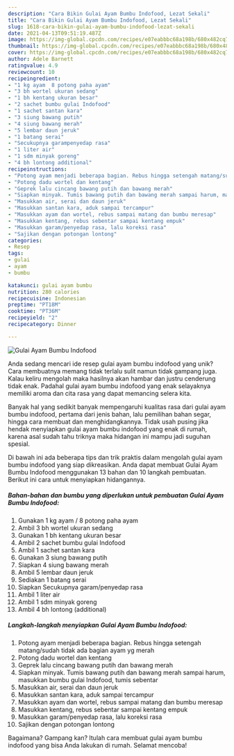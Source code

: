 ```yaml
---
description: "Cara Bikin Gulai Ayam Bumbu Indofood, Lezat Sekali"
title: "Cara Bikin Gulai Ayam Bumbu Indofood, Lezat Sekali"
slug: 1618-cara-bikin-gulai-ayam-bumbu-indofood-lezat-sekali
date: 2021-04-13T09:51:19.487Z
image: https://img-global.cpcdn.com/recipes/e07eabbbc68a198b/680x482cq70/gulai-ayam-bumbu-indofood-foto-resep-utama.jpg
thumbnail: https://img-global.cpcdn.com/recipes/e07eabbbc68a198b/680x482cq70/gulai-ayam-bumbu-indofood-foto-resep-utama.jpg
cover: https://img-global.cpcdn.com/recipes/e07eabbbc68a198b/680x482cq70/gulai-ayam-bumbu-indofood-foto-resep-utama.jpg
author: Adele Barnett
ratingvalue: 4.9
reviewcount: 10
recipeingredient:
- "1 kg ayam  8 potong paha ayam"
- "3 bh wortel ukuran sedang"
- "1 bh kentang ukuran besar"
- "2 sachet bumbu gulai Indofood"
- "1 sachet santan kara"
- "3 siung bawang putih"
- "4 siung bawang merah"
- "5 lembar daun jeruk"
- "1 batang serai"
- "Secukupnya garampenyedap rasa"
- "1 liter air"
- "1 sdm minyak goreng"
- "4 bh lontong additional"
recipeinstructions:
- "Potong ayam menjadi beberapa bagian. Rebus hingga setengah matang/sudah tidak ada bagian ayam yg merah"
- "Potong dadu wortel dan kentang"
- "Geprek lalu cincang bawang putih dan bawang merah"
- "Siapkan minyak. Tumis bawang putih dan bawang merah sampai harum, masukkan bumbu gulai Indofood, tumis sebentar"
- "Masukkan air, serai dan daun jeruk"
- "Masukkan santan kara, aduk sampai tercampur"
- "Masukkan ayam dan wortel, rebus sampai matang dan bumbu meresap"
- "Masukkan kentang, rebus sebentar sampai kentang empuk"
- "Masukkan garam/penyedap rasa, lalu koreksi rasa"
- "Sajikan dengan potongan lontong"
categories:
- Resep
tags:
- gulai
- ayam
- bumbu

katakunci: gulai ayam bumbu 
nutrition: 280 calories
recipecuisine: Indonesian
preptime: "PT18M"
cooktime: "PT36M"
recipeyield: "2"
recipecategory: Dinner

---
```



![Gulai Ayam Bumbu Indofood](https://img-global.cpcdn.com/recipes/e07eabbbc68a198b/680x482cq70/gulai-ayam-bumbu-indofood-foto-resep-utama.jpg)

Anda sedang mencari ide resep gulai ayam bumbu indofood yang unik? Cara membuatnya memang tidak terlalu sulit namun tidak gampang juga. Kalau keliru mengolah maka hasilnya akan hambar dan justru cenderung tidak enak. Padahal gulai ayam bumbu indofood yang enak selayaknya memiliki aroma dan cita rasa yang dapat memancing selera kita.

Banyak hal yang sedikit banyak mempengaruhi kualitas rasa dari gulai ayam bumbu indofood, pertama dari jenis bahan, lalu pemilihan bahan segar, hingga cara membuat dan menghidangkannya. Tidak usah pusing jika hendak menyiapkan gulai ayam bumbu indofood yang enak di rumah, karena asal sudah tahu triknya maka hidangan ini mampu jadi suguhan spesial.




Di bawah ini ada beberapa tips dan trik praktis dalam mengolah gulai ayam bumbu indofood yang siap dikreasikan. Anda dapat membuat Gulai Ayam Bumbu Indofood menggunakan 13 bahan dan 10 langkah pembuatan. Berikut ini cara untuk menyiapkan hidangannya.

<!--inarticleads1-->

##### Bahan-bahan dan bumbu yang diperlukan untuk pembuatan Gulai Ayam Bumbu Indofood:

1. Gunakan 1 kg ayam / 8 potong paha ayam
1. Ambil 3 bh wortel ukuran sedang
1. Gunakan 1 bh kentang ukuran besar
1. Ambil 2 sachet bumbu gulai Indofood
1. Ambil 1 sachet santan kara
1. Gunakan 3 siung bawang putih
1. Siapkan 4 siung bawang merah
1. Ambil 5 lembar daun jeruk
1. Sediakan 1 batang serai
1. Siapkan Secukupnya garam/penyedap rasa
1. Ambil 1 liter air
1. Ambil 1 sdm minyak goreng
1. Ambil 4 bh lontong (additional)




<!--inarticleads2-->

##### Langkah-langkah menyiapkan Gulai Ayam Bumbu Indofood:

1. Potong ayam menjadi beberapa bagian. Rebus hingga setengah matang/sudah tidak ada bagian ayam yg merah
1. Potong dadu wortel dan kentang
1. Geprek lalu cincang bawang putih dan bawang merah
1. Siapkan minyak. Tumis bawang putih dan bawang merah sampai harum, masukkan bumbu gulai Indofood, tumis sebentar
1. Masukkan air, serai dan daun jeruk
1. Masukkan santan kara, aduk sampai tercampur
1. Masukkan ayam dan wortel, rebus sampai matang dan bumbu meresap
1. Masukkan kentang, rebus sebentar sampai kentang empuk
1. Masukkan garam/penyedap rasa, lalu koreksi rasa
1. Sajikan dengan potongan lontong




Bagaimana? Gampang kan? Itulah cara membuat gulai ayam bumbu indofood yang bisa Anda lakukan di rumah. Selamat mencoba!
